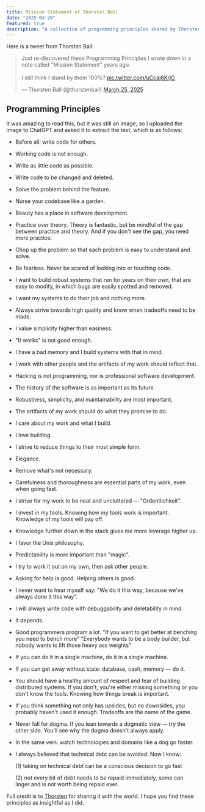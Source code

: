```yaml
---
title: Mission Statement of Thorstel Ball
date: "2025-03-26"
featured: true
description: "A collection of programming principles shared by Thorsten Ball in his 'Mission Statement' tweet. These thoughtful guidelines cover code quality, problem-solving approaches, professional ethics, and practical wisdom for software development."
---
```


Here is a tweet from Thorsten Ball:

<blockquote class="twitter-tweet"><p lang="en" dir="ltr">Just re-discovered these Programming Principles I wrote down in a note called &quot;Mission Statement&quot; years ago.<br><br>I still think I stand by them 100%? <a href="https://t.co/uCcaj6KrjG">pic.twitter.com/uCcaj6KrjG</a></p>&mdash; Thorsten Ball (@thorstenball) <a href="https://twitter.com/thorstenball/status/1904602053634383901?ref_src=twsrc%5Etfw">March 25, 2025</a></blockquote> <script async src="https://platform.twitter.com/widgets.js" charset="utf-8"></script>


## Programming Principles


It was amazing to read this, but it was still an image, so I uploaded the image to ChatGPT and asked it to extract the text, which is as follows:

- Before all: write code for others.

- Working code is not enough.

- Write as little code as possible.

- Write code to be changed and deleted.

- Solve the problem behind the feature.

- Nurse your codebase like a garden.

- Beauty has a place in software development.

- Practice over theory. Theory is fantastic, but be mindful of the gap between practice and theory. And if you don't see the gap, you need more practice.

- Chop up the problem so that each problem is easy to understand and solve.

- Be fearless. Never be scared of looking into or touching code.

- I want to build robust systems that run for years on their own, that are easy to modify, in which bugs are easily spotted and removed.

- I want my systems to do their job and nothing more.

- Always strive towards high quality and know when tradeoffs need to be made.

- I value simplicity higher than easiness.

- "It works" is not good enough.

- I have a bad memory and I build systems with that in mind.

- I work with other people and the artifacts of my work should reflect that.

- Hacking is not programming, nor is professional software development.

- The history of the software is as important as its future.

- Robustness, simplicity, and maintainability are most important.

- The artifacts of my work should do what they promise to do.

- I care about my work and what I build.

- I love building.

- I strive to reduce things to their most simple form.

- Elegance.

- Remove what's not necessary.

- Carefulness and thoroughness are essential parts of my work, even when going fast.

- I strive for my work to be neat and uncluttered — "Ordentlichkeit".

- I invest in my tools. Knowing how my tools work is important. Knowledge of my tools will pay off.

- Knowledge further down in the stack gives me more leverage higher up.

- I favor the Unix philosophy.

- Predictability is more important than "magic".

- I try to work it out on my own, then ask other people.

- Asking for help is good. Helping others is good.

- I never want to hear myself say: "We do it this way, because we've always done it this way".

- I will always write code with debuggability and deletability in mind.

- It depends.

- Good programmers program a lot. "If you want to get better at benching you need to bench more" "Everybody wants to be a body builder, but nobody wants to lift those heavy ass weights"

- If you can do it in a single machine, do it in a single machine.

- If you can get away without state: database, cash, memory — do it.

- You should have a healthy amount of respect and fear of building distributed systems. If you don't, you're either missing something or you don't know the tools. Knowing how things break is important.

- If you think something not only has upsides, but no downsides, you probably haven't used it enough. Tradeoffs are the name of the game.

- Never fall for dogma. If you lean towards a dogmatic view — try the other side. You'll see why the dogma doesn't always apply.

- In the same vein: watch technologies and domains like a dog go faster.

- I always believed that technical debt can be avoided. Now I know:

    (1) taking on technical debt can be a conscious decision to go fast

    (2) not every bit of debt needs to be repaid immediately, some can linger and is not worth being repaid ever.


Full credit is to [Thorsten](https://x.com/thorstenball) for sharing it with the world. I hope you find these principles as insightful as I did.




